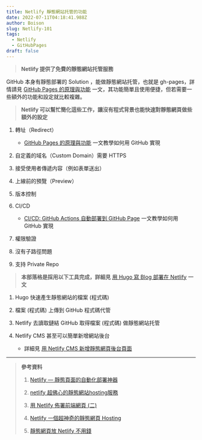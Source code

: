 ```yaml
---
title: Netlify 靜態網站托管的功能
date: 2022-07-11T04:18:41.988Z
author: Boison
slug: Netlify-101
tags:
  - Netlify
  - GitHubPages
draft: false
---
```

> **Netlify 提供了免費的靜態網站托管服務**

GitHub 本身有靜態部署的 Solution ，能做靜態網站托管，也就是 gh-pages，詳情請見 [GitHub Pages 的原理與功能](https://boison.tw/2022/07/gh-pages-101/) 一文，其功能簡單且使用便捷，但若需要一些額外的功能和設定就比較複雜。

> **Netlify 可以幫忙簡化這些工作，讓沒有程式背景也能快速對靜態網頁做些額外的設定**

1. 轉址（Redirect）

   * [GitHub Pages 的原理與功能](https://boison.tw/2022/07/gh-pages-101/) 一文教學如何用 GitHub 實現

2. 自定義的域名（Custom Domain）需要 HTTPS

3. 接受使用者傳遞内容（例如表單送出）

4. 上線前的預覽（Preview）

5. 版本控制

6. CI/CD

   * [CI/CD: GitHub Actions 自動部署到 GitHub Page](https://boison.tw/2022/07/cicd-github-actions-ghpages/) 一文教學如何用 GitHub 實現

7. 權限驗證

8. 沒有子路徑問題

9. 支持 Private Repo

> **本部落格是採用以下工具完成，詳細見** [用 Hugo 寫 Blog 部署在 Netlify](https://boison.tw/2022/05/blog-hugo-deploy-netlify/) **一文**

1. Hugo 快速產生靜態網站的檔案 (程式碼)

2. 檔案 (程式碼) 上傳到 GitHub 程式碼代管

3. Netlify 去讀取鏈結 GitHub 取得檔案 (程式碼) 做靜態網站托管

4. Netlify CMS 甚至可以簡單新增網站後台

   * 詳細見 [用 Netlify CMS 新增靜態網頁後台頁面](https://boison.tw/2022/06/netlify-cms-hugo/)

---

> **參考資料**
>
> 1. [Netlify — 靜態頁面的自動化部署神器](https://realdennis.medium.com/netlify-%E9%9D%9C%E6%85%8B%E9%A0%81%E9%9D%A2%E7%9A%84%E8%87%AA%E5%8B%95%E5%8C%96%E9%83%A8%E7%BD%B2%E7%A5%9E%E5%99%A8-75fac501ff5a)
>
> 2. [netlify 超佛心的靜態網站hosting服務](https://blog.alantsai.net/posts/2018/07/migrate-blog-to-ssg-demo-devops-8-netlify-free-static-site-hosting-service)
>
> 3. [用 Netlify 佈署前端網頁 (二)](https://ithelp.ithome.com.tw/articles/10257115)
>
> 4. [Netlify 一個超神奇的靜態網頁 Hosting](https://hpd.io/posts/netlify-static-hosting/)
>
> 5. [靜態網頁放 Netlify 不用錢](https://matters.news/@kaixdev/38647-%E9%9D%9C%E6%85%8B%E7%B6%B2%E9%A0%81%E6%94%BE-netlify-%E4%B8%8D%E7%94%A8%E9%8C%A2-bafyreicyow5vsxlfhzb6x6j3rvslauxetuhbkye7sbb2smjsmf32s4zxhy)